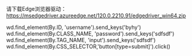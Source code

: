请下载Edge浏览器驱动：https://msedgedriver.azureedge.net/120.0.2210.91/edgedriver_win64.zip

wd.find_element(By.ID, 'username').send_keys('byhy')
wd.find_element(By.CLASS_NAME, 'password').send_keys('sdfsdf')
wd.find_element(By.TAG_NAME, 'input').send_keys('sdfsdf')
wd.find_element(By.CSS_SELECTOR,'button[type=submit]').click()



